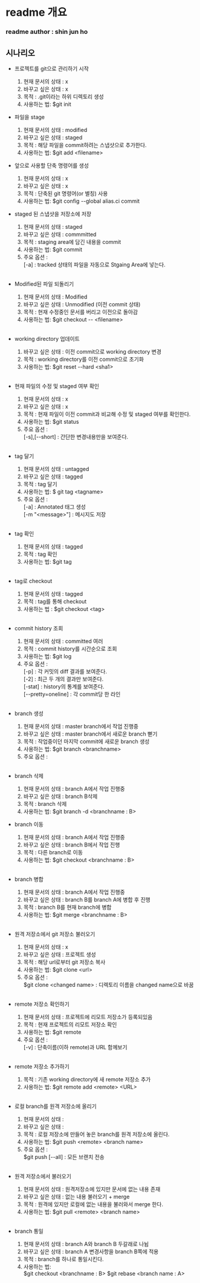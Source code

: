 # __readme 개요__
### readme author : shin jun ho


## __시나리오__
- 프로젝트를 git으로 관리하기 시작
  1. 현재 문서의 상태 : x
  2. 바꾸고 싶은 상태 : x
  3. 목적 : .git이라는 하위 디렉토리 생성
  4. 사용하는 법: $git init


- 파일을 stage
  1. 현재 문서의 상태 : modified
  2. 바꾸고 싶은 상태 : staged
  3. 목적 : 해당 파일을 commit하려는 스냅샷으로 추가한다.
  4. 사용하는 법: $git add \<filename>


- 앞으로 사용할 단축 명령어를 생성
  1. 현재 문서의 상태 : x
  2. 바꾸고 싶은 상태 : x
  3. 목적 : 단축된 git 명령어(or 별칭) 사용
  4. 사용하는 법: $git config --global alias.ci commit


- staged 된 스냅샷을 저장소에 저장
  1. 현재 문서의 상태 : staged
  2. 바꾸고 싶은 상태 : commmitted
  3. 목적 : staging area에 담긴 내용을 commit
  4. 사용하는 법: $git commit
  5. 주요 옵션 : <br>
    [-a] : tracked 상태의 파일을 자동으로 Stgaing Area에 넣는다.<br><br>

- Modified된 파일 되돌리기
  1. 현재 문서의 상태 : Modified
  2. 바꾸고 싶은 상태 : Unmodified (이전 commit 상태)
  3. 목적 : 현재 수정중인 문서를 버리고 이전으로 돌아감
  4. 사용하는 법: $git checkout -- \<filename> <br><br>

- working directory 업데이트
  1. 바꾸고 싶은 상태 : 이전 commit으로 working directory 변경
  2. 목적 : working directory를 이전 commit으로 초기화
  3. 사용하는 법: $git reset --hard \<sha1> <br><br>

- 현재 파일의 수정 및 staged 여부 확인
  1. 현재 문서의 상태 : x
  2. 바꾸고 싶은 상태 : x
  3. 목적 : 현재 파일이 이전 commit과 비교해 수정 및 staged 여부를 확인한다.
  4. 사용하는 법: $git status
  5. 주요 옵션 : <br>
    [-s],[--short] : 간단한 변경내용만을 보여준다. <br><br>

- tag 달기
  1. 현재 문서의 상태 : untagged
  2. 바꾸고 싶은 상태 : tagged
  3. 목적 : tag 달기
  4. 사용하는 법: $ git tag \<tagname>
  5. 주요 옵션 : <br>
    [-a] : Annotated 태그 생성 <br>
    [-m "\<message>"] : 메시지도 저장 <br><br>

- tag 확인
  1. 현재 문서의 상태 : tagged
  2. 목적 : tag 확인
  3. 사용하는 법: $git tag    <br><br>
- tag로 checkout
  1. 현재 문서의 상태 : tagged
  2. 목적 : tag를 통해 checkout
  3. 사용하는 법 : $git checkout \<tag>  <br><br>

- commit history 조회
  1. 현재 문서의 상태 : committed 여러
  2. 목적 : commit history를 시간순으로 조회
  3. 사용하는 법: $git log
  4. 주요 옵션 : <br>
    [-p] : 각 커밋의 diff 결과를 보여준다. <br>
    [-2] : 최근 두 개의 결과만 보여준다.   <br>
    [-stat] : history의 통계를 보여준다.  <br>
    [--pretty=oneline] : 각 commit당 한 라인  <br><br>

- branch 생성
  1. 현재 문서의 상태 : master branch에서 작업 진행중
  2. 바꾸고 싶은 상태 : master branch에서 새로운 branch 뻗기
  3. 목적 : 작업중이던 마지막 commit에 새로운 branch 생성
  4. 사용하는 법: $git branch \<branchname>
  5. 주요 옵션 : <br><br>

- branch 삭제
  1. 현재 문서의 상태 : branch A에서 작업 진행중
  2. 바꾸고 싶은 상태 : branch B삭제
  3. 목적 : branch 삭제
  4. 사용하는 법: $git branch -d \<branchname : B>


- branch 이동
  1. 현재 문서의 상태 : branch A에서 작업 진행중
  2. 바꾸고 싶은 상태 : branch B에서 작업 진행
  3. 목적 : 다른 branch로 이동
  4. 사용하는 법: $git checkout \<branchname : B> <br><br>

- branch 병합
  1. 현재 문서의 상태 : branch A에서 작업 진행중
  2. 바꾸고 싶은 상태 : branch B를 branch A에 병합 후 진행
  3. 목적 : branch B를 현재 branch에 병합
  4. 사용하는 법: $git merge \<branchname : B> <br><br>

- 원격 저장소에서 git 저장소 불러오기
  1. 현재 문서의 상태 : x
  2. 바꾸고 싶은 상태 : 프로젝트 생성
  3. 목적 : 해당 url로부터 git 저장소 복사
  4. 사용하는 법: $git clone \<url>
  5. 주요 옵션 : <br>
    $git clone <url> \<changed name> : 디렉토리 이름을 changed name으로 바꿈 <br><br>

- remote 저장소 확인하기
  1. 현재 문서의 상태 : 프로젝트에 리모트 저장소가 등록되있음
  2. 목적 : 현재 프로젝트의 리모트 저장소 확인
  3. 사용하는 법: $git remote
  4. 주요 옵션 : <br>
    [-v] : 단축이름(이하 remote)과 URL 함께보기 <br><br>

- remote 저장소 추가하기
  1. 목적 : 기존 working directory에 새 remote 저장소 추가
  2. 사용하는 법: $git remote add \<remote> \<URL> <br><br>

- 로컬 branch를 원격 저장소에 올리기
  1. 현재 문서의 상태 :
  2. 바꾸고 싶은 상태 :
  3. 목적 : 로컬 저장소에 만들어 놓은 branch를 원격 저장소에 올린다.
  4. 사용하는 법: $git push \<remote> \<branch name>
  5. 주요 옵션 : <br>
    $git push <remote> [--all] : 모든 브랜치 전송 <br><br>

- 원격 저장소에서 불러오기
  1. 현재 문서의 상태 : 원격저장소에 있지만 문서에 없는 내용 존재
  2. 바꾸고 싶은 상태 : 없는 내용 불러오기 + merge
  3. 목적 : 원격에 있지만 로컬에 없는 내용을 불러와서 merge 한다.
  4. 사용하는 법: $git pull \<remote> \<branch name> <br><br>

- branch 통일
  1. 현재 문서의 상태 : branch A와 branch B 두갈래로 나뉨
  2. 바꾸고 싶은 상태 : branch A 변경사항을 branch B쪽에  적용
  3. 목적 : branch를 하나로 통일시킨다.
  4. 사용하는 법: <br>
    $git checkout \<branchname : B>
    $git rebase \<branch name : A>
